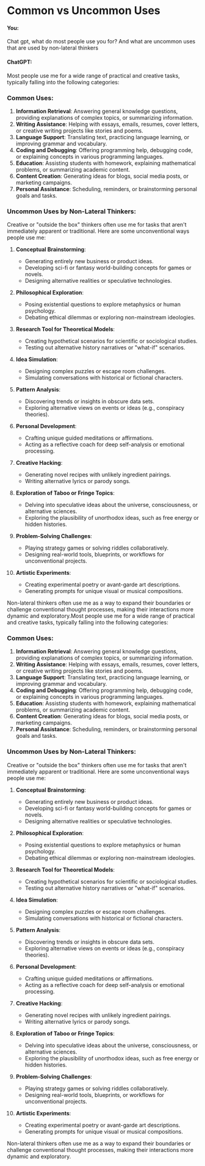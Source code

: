 # Common vs Uncommon Uses

#### You:
Chat gpt, what do most people use you for? And what are uncommon uses that are used by non-lateral thinkers

#### ChatGPT:
Most people use me for a wide range of practical and creative tasks, typically falling into the following categories:

### Common Uses:

1. **Information Retrieval**: Answering general knowledge questions, providing explanations of complex topics, or summarizing information.
2. **Writing Assistance**: Helping with essays, emails, resumes, cover letters, or creative writing projects like stories and poems.
3. **Language Support**: Translating text, practicing language learning, or improving grammar and vocabulary.
4. **Coding and Debugging**: Offering programming help, debugging code, or explaining concepts in various programming languages.
5. **Education**: Assisting students with homework, explaining mathematical problems, or summarizing academic content.
6. **Content Creation**: Generating ideas for blogs, social media posts, or marketing campaigns.
7. **Personal Assistance**: Scheduling, reminders, or brainstorming personal goals and tasks.

### Uncommon Uses by Non-Lateral Thinkers:

Creative or "outside the box" thinkers often use me for tasks that aren't immediately apparent or traditional. Here are some unconventional ways people use me:

1. **Conceptual Brainstorming**:
   - Generating entirely new business or product ideas.
   - Developing sci-fi or fantasy world-building concepts for games or novels.
   - Designing alternative realities or speculative technologies.

2. **Philosophical Exploration**:
   - Posing existential questions to explore metaphysics or human psychology.
   - Debating ethical dilemmas or exploring non-mainstream ideologies.

3. **Research Tool for Theoretical Models**:
   - Creating hypothetical scenarios for scientific or sociological studies.
   - Testing out alternative history narratives or "what-if" scenarios.

4. **Idea Simulation**:
   - Designing complex puzzles or escape room challenges.
   - Simulating conversations with historical or fictional characters.

5. **Pattern Analysis**:
   - Discovering trends or insights in obscure data sets.
   - Exploring alternative views on events or ideas (e.g., conspiracy theories).

6. **Personal Development**:
   - Crafting unique guided meditations or affirmations.
   - Acting as a reflective coach for deep self-analysis or emotional processing.

7. **Creative Hacking**:
   - Generating novel recipes with unlikely ingredient pairings.
   - Writing alternative lyrics or parody songs.

8. **Exploration of Taboo or Fringe Topics**:
   - Delving into speculative ideas about the universe, consciousness, or alternative sciences.
   - Exploring the plausibility of unorthodox ideas, such as free energy or hidden histories.

9. **Problem-Solving Challenges**:
   - Playing strategy games or solving riddles collaboratively.
   - Designing real-world tools, blueprints, or workflows for unconventional projects.

10. **Artistic Experiments**:
    - Creating experimental poetry or avant-garde art descriptions.
    - Generating prompts for unique visual or musical compositions.

Non-lateral thinkers often use me as a way to expand their boundaries or challenge conventional thought processes, making their interactions more dynamic and exploratory.Most people use me for a wide range of practical and creative tasks, typically falling into the following categories:

### Common Uses:

1. **Information Retrieval**: Answering general knowledge questions, providing explanations of complex topics, or summarizing information.
2. **Writing Assistance**: Helping with essays, emails, resumes, cover letters, or creative writing projects like stories and poems.
3. **Language Support**: Translating text, practicing language learning, or improving grammar and vocabulary.
4. **Coding and Debugging**: Offering programming help, debugging code, or explaining concepts in various programming languages.
5. **Education**: Assisting students with homework, explaining mathematical problems, or summarizing academic content.
6. **Content Creation**: Generating ideas for blogs, social media posts, or marketing campaigns.
7. **Personal Assistance**: Scheduling, reminders, or brainstorming personal goals and tasks.

### Uncommon Uses by Non-Lateral Thinkers:

Creative or "outside the box" thinkers often use me for tasks that aren't immediately apparent or traditional. Here are some unconventional ways people use me:

1. **Conceptual Brainstorming**:
   - Generating entirely new business or product ideas.
   - Developing sci-fi or fantasy world-building concepts for games or novels.
   - Designing alternative realities or speculative technologies.

2. **Philosophical Exploration**:
   - Posing existential questions to explore metaphysics or human psychology.
   - Debating ethical dilemmas or exploring non-mainstream ideologies.

3. **Research Tool for Theoretical Models**:
   - Creating hypothetical scenarios for scientific or sociological studies.
   - Testing out alternative history narratives or "what-if" scenarios.

4. **Idea Simulation**:
   - Designing complex puzzles or escape room challenges.
   - Simulating conversations with historical or fictional characters.

5. **Pattern Analysis**:
   - Discovering trends or insights in obscure data sets.
   - Exploring alternative views on events or ideas (e.g., conspiracy theories).

6. **Personal Development**:
   - Crafting unique guided meditations or affirmations.
   - Acting as a reflective coach for deep self-analysis or emotional processing.

7. **Creative Hacking**:
   - Generating novel recipes with unlikely ingredient pairings.
   - Writing alternative lyrics or parody songs.

8. **Exploration of Taboo or Fringe Topics**:
   - Delving into speculative ideas about the universe, consciousness, or alternative sciences.
   - Exploring the plausibility of unorthodox ideas, such as free energy or hidden histories.

9. **Problem-Solving Challenges**:
   - Playing strategy games or solving riddles collaboratively.
   - Designing real-world tools, blueprints, or workflows for unconventional projects.

10. **Artistic Experiments**:
    - Creating experimental poetry or avant-garde art descriptions.
    - Generating prompts for unique visual or musical compositions.

Non-lateral thinkers often use me as a way to expand their boundaries or challenge conventional thought processes, making their interactions more dynamic and exploratory.
